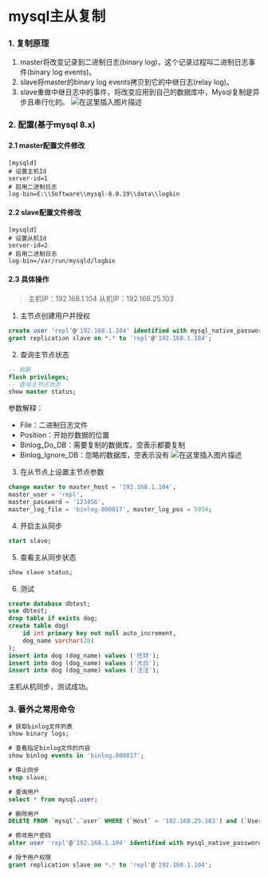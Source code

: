 # mysql主从复制

### 1. 复制原理
1. master将改变记录到二进制日志(binary log)，这个记录过程叫二进制日志事件(binary log events)。
2. slave将master的binary log events拷贝到它的中继日志(relay log)。
3. slave重做中继日志中的事件，将改变应用到自己的数据库中，Mysql复制是异步且串行化的。
![在这里插入图片描述](https://img-blog.csdnimg.cn/20200203173115696.png?x-oss-process=image/watermark,type_ZmFuZ3poZW5naGVpdGk,shadow_10,text_aHR0cHM6Ly9ibG9nLmNzZG4ubmV0L3dlaXhpbl80MjEwMzAyNg==,size_16,color_FFFFFF,t_70)

### 2. 配置(基于mysql 8.x)
#### 2.1 master配置文件修改
```
[mysqld]
# 设置主机Id
server-id=1
# 启用二进制日志
log-bin=E:\\Software\\mysql-8.0.19\\data\\logbin
```
#### 2.2 slave配置文件修改
```
[mysqld]
# 设置从机Id
server-id=2
# 启用二进制日志
log-bin=/var/run/mysqld/logbin
```
#### 2.3 具体操作
>主机IP：192.168.1.104
>从机IP：192.168.25.103

1. 主节点创建用户并授权
```sql
create user 'repl'@'192.168.1.104' identified with mysql_native_password by '123456';
grant replication slave on *.* to 'repl'@'192.168.1.104';
```
2. 查询主节点状态
```sql
-- 刷新
flush privileges;
-- 查询主节点状态
show master status;
```
参数解释：
- File：二进制日志文件
- Position：开始抄数据的位置
- Binlog_Do_DB：需要复制的数据库，空表示都要复制
- Binlog_Ignore_DB：忽略的数据库，空表示没有
![在这里插入图片描述](https://img-blog.csdnimg.cn/20200201111401768.png)
3. 在从节点上设置主节点参数
```sql
change master to master_host = '192.168.1.104',
master_user = 'repl',
master_password = '123456',
master_log_file = 'binlog.000017', master_log_pos = 5934;
```
4. 开启主从同步
```sql
start slave;
```
5. 查看主从同步状态
```sql
show slave status;
```
6. 测试
```sql
create database dbtest;
use dbtest;
drop table if exists dog;
create table dog(
	id int primary key not null auto_increment,
    dog_name varchar(20)
);
insert into dog (dog_name) values ('旺财');
insert into dog (dog_name) values ('大白');
insert into dog (dog_name) values ('汪汪');
```
主机从机同步，测试成功。
### 3. 番外之常用命令
```sql
# 获取binlog文件列表
show binary logs;

# 查看指定binlog文件的内容
show binlog events in 'binlog.000017';

# 停止同步
stop slave;

# 查询用户
select * from mysql.user;

# 删除用户
DELETE FROM `mysql`.`user` WHERE (`Host` = '192.168.25.103') and (`User` = 'rep1');

# 修改用户密码
alter user 'repl'@'192.168.1.104' identified with mysql_native_password by '654321';

# 授予用户权限
grant replication slave on *.* to 'repl'@'192.168.1.104';
```